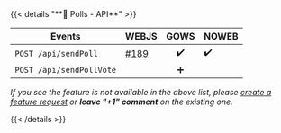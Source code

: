 <div></div>
{{< details "**📶 Polls - API**" >}}

| **Events**               | WEBJS                                                  | GOWS | NOWEB |
|--------------------------|--------------------------------------------------------|:----:|:------|
| `POST /api/sendPoll`     | [#189](https://github.com/devlikeapro/waha/issues/189) |  ✔️  | ✔️    |
| `POST /api/sendPollVote` |                                                        |  ➕   |       |

_If you see the feature is not available in the above list, please [create a feature request](https://github.com/devlikeapro/waha/issues/new/choose) or **leave "+1" comment** on the existing one._

{{< /details >}}
